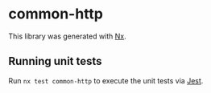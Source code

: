 # common-http

This library was generated with [Nx](https://nx.dev).

## Running unit tests

Run `nx test common-http` to execute the unit tests via [Jest](https://jestjs.io).

